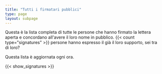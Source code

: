 ```yaml
---
title: "Tutti i firmatari pubblici"
type: page
layout: subpage
---
```


Questa è la lista completa di tutte le persone che hanno firmato la lettera aperta e concordano all'avere il loro nome in pubblico. {{< count type="signatures" >}} persone hanno espresso il già il loro supporto, sei tra di loro?

Questa lista è aggiornata ogni ora.

{{< show_signatures >}}

